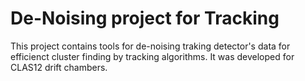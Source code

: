 # De-Noising project for Tracking
This project contains tools for de-noising traking detector's
data for efficienct cluster finding by tracking algorithms.
It was developed for CLAS12 drift chambers.


